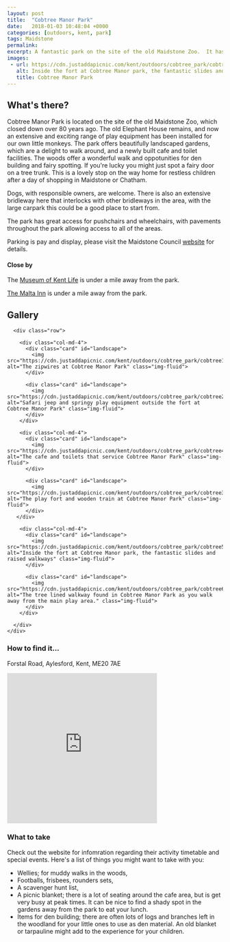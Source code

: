 ```yaml
---
layout: post
title:  "Cobtree Manor Park"
date:   2018-01-03 10:48:04 +0000
categories: [outdoors, kent, park]
tags: Maidstone
permalink: 
excerpt: A fantastic park on the site of the old Maidstone Zoo.  It has a great range of play equipment, a cafe with toilets and lovely walks through the gardens and woodland.
images:
 - url: https://cdn.justaddapicnic.com/kent/outdoors/cobtree_park/cobtree5.jpg
   alt: Inside the fort at Cobtree Manor park, the fantastic slides and raised walkways
   title: Cobtree Manor Park
---
```


## What's there?
Cobtree Manor Park is located on the site of the old Maidstone Zoo, which closed down over 80 years ago. The old Elephant House remains, and now an extensive and exciting range of play equipment has been installed for our own little monkeys. The park offers beautifully landscaped gardens, which are a delight to walk around, and a newly built cafe and toilet facilities. The woods offer a wonderful walk and oppotunities for den building and fairy spotting.  If you're lucky you might just spot a fairy door on a tree trunk. This is a lovely stop on the way home for restless children after a day of shopping in Maidstone or Chatham.

Dogs, with responsible owners, are welcome.  There is also an extensive bridleway here that interlocks with other bridleways in the area, with the large carpark this could be a good place to start from.

The park has great access for pushchairs and wheelchairs, with pavements throughout the park allowing access to all of the areas.

Parking is pay and display, please visit the Maidstone Council [website](http://www.maidstone.gov.uk/residents/parks-and-play-areas/cobtree) for details.

#### Close by

The [Museum of Kent Life](https://kentlife.org.uk/) is under a mile away from the park. 

[The Malta Inn](http://www.beefeater.co.uk/steak-restaurant/Kent/Malta-Inn-Maidstone.html) is under a mile away from the park.

## Gallery

<div class="container">

      <div class="row">

        <div class="col-md-4">
          <div class="card" id="landscape">
            <img src="https://cdn.justaddapicnic.com/kent/outdoors/cobtree_park/cobtree1.jpg" alt="The zipwires at Cobtree Manor Park" class="img-fluid">
          </div>

          <div class="card" id="landscape">
            <img src="https://cdn.justaddapicnic.com/kent/outdoors/cobtree_park/cobtree2.jpg" alt="Safari jeep and springy play equipment outside the fort at Cobtree Manor Park" class="img-fluid">
          </div>
        </div>

        <div class="col-md-4">
          <div class="card" id="landscape">
            <img src="https://cdn.justaddapicnic.com/kent/outdoors/cobtree_park/cobtree4.jpg" alt="The cafe and toilets that service Cobtree Manor Park" class="img-fluid">
          </div>

          <div class="card" id="landscape">
            <img src="https://cdn.justaddapicnic.com/kent/outdoors/cobtree_park/cobtree3.jpg" alt="The play fort and wooden train at Cobtree Manor Park" class="img-fluid">
          </div>
       </div>

        <div class="col-md-4">
          <div class="card" id="landscape">
            <img src="https://cdn.justaddapicnic.com/kent/outdoors/cobtree_park/cobtree5.jpg" alt="Inside the fort at Cobtree Manor park, the fantastic slides and raised walkways" class="img-fluid">
          </div>

          <div class="card" id="landscape">
            <img src="https://cdn.justaddapicnic.com/kent/outdoors/cobtree_park/cobtree6.jpg" alt="The tree lined walkway found in Cobtree Manor Park as you walk away from the main play area." class="img-fluid">
          </div>
        </div>
        
      </div>      
    </div>


### How to find it...
Forstal Road, Aylesford, Kent, ME20 7AE

<iframe src="https://www.google.com/maps/embed?pb=!1m18!1m12!1m3!1d2494.5774765864044!2d0.49785565163096046!3d51.30049917950151!2m3!1f0!2f0!3f0!3m2!1i1024!2i768!4f13.1!3m3!1m2!1s0x47df33aa4cfcb877%3A0x769819ae220a965f!2sCobtree!5e0!3m2!1sen!2suk!4v1511256786384" width="350" height="350" frameborder="0" style="border:0" allowfullscreen></iframe>

### What to take
Check out the website for infomration regarding their activity timetable and special events.
Here's a list of things you might want to take with you:
* Wellies; for muddy walks in the woods,
* Footballs, frisbees, rounders sets, 
* A scavenger hunt list, 
* A picnic blanket; there is a lot of seating around the cafe area, but is get very busy at peak times.  It can be nice to find a shady spot in the gardens away from the park to eat your lunch.
* Items for den building; there are often lots of logs and branches left in the woodland for your little ones to use as den material.  An old blanket or tarpauline might add to the experience for your children.

